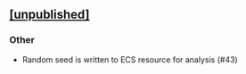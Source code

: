 ## [[unpublished]](https://github.com/mlange-42/beecs/compare/v0.1.0...main)

### Other

- Random seed is written to ECS resource for analysis (#43)
